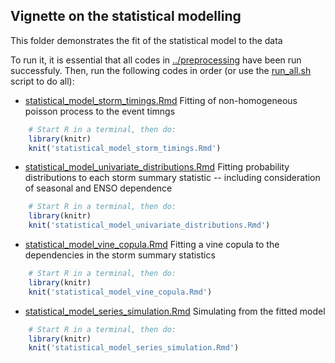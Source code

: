 Vignette on the statistical modelling
-------------------------------------

This folder demonstrates the fit of the statistical model to the data

To run it, it is essential that all codes in [../preprocessing](../preprocessing) have
been run successfuly. Then, run the following codes in order (or use the
[run_all.sh](run_all.sh) script to do all):

* [statistical_model_storm_timings.Rmd](statistical_model_storm_timings.Rmd) Fitting of non-homogeneous poisson process to the event timngs
```r
    # Start R in a terminal, then do:
    library(knitr)
    knit('statistical_model_storm_timings.Rmd')
```
* [statistical_model_univariate_distributions.Rmd](statistical_model_univariate_distributions.Rmd) Fitting probability distributions to each storm summary statistic -- including consideration of seasonal and ENSO dependence
```r
    # Start R in a terminal, then do:
    library(knitr)
    knit('statistical_model_univariate_distributions.Rmd')
```
* [statistical_model_vine_copula.Rmd](statistical_model_vine_copula.Rmd) Fitting a vine copula to the dependencies in the storm summary statistics
```r
    # Start R in a terminal, then do:
    library(knitr)
    knit('statistical_model_vine_copula.Rmd')
```
* [statistical_model_series_simulation.Rmd](statistical_model_series_simulation.Rmd) Simulating from the fitted model
```r
    # Start R in a terminal, then do:
    library(knitr)
    knit('statistical_model_series_simulation.Rmd')
```


